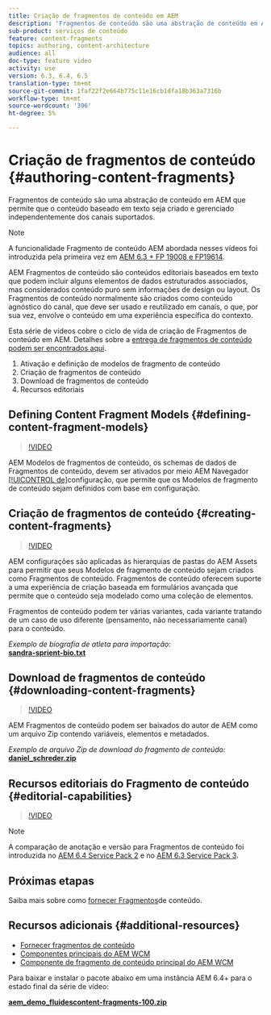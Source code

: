 ```yaml
---
title: Criação de fragmentos de conteúdo em AEM
description: 'Fragmentos de conteúdo são uma abstração de conteúdo em AEM que permite que o conteúdo baseado em texto seja criado e gerenciado independentemente dos canais suportados. '
sub-product: serviços de conteúdo
feature: content-fragments
topics: authoring, content-architecture
audience: all
doc-type: feature video
activity: use
version: 6.3, 6.4, 6.5
translation-type: tm+mt
source-git-commit: 1faf22f2e664b775c11e16cb1dfa18b363a7316b
workflow-type: tm+mt
source-wordcount: '396'
ht-degree: 5%

---
```



# Criação de fragmentos de conteúdo {#authoring-content-fragments}

Fragmentos de conteúdo são uma abstração de conteúdo em AEM que permite que o conteúdo baseado em texto seja criado e gerenciado independentemente dos canais suportados.

>[!NOTE]
>
>A funcionalidade Fragmento de conteúdo AEM abordada nesses vídeos foi introduzida pela primeira vez em [AEM 6.3 + FP 19008 e FP19614](https://helpx.adobe.com/experience-manager/6-3/release-notes/content-services-fragments-featurepack.html).


AEM Fragmentos de conteúdo são conteúdos editoriais baseados em texto que podem incluir alguns elementos de dados estruturados associados, mas considerados conteúdo puro sem informações de design ou layout. Os Fragmentos de conteúdo normalmente são criados como conteúdo agnóstico do canal, que deve ser usado e reutilizado em canais, o que, por sua vez, envolve o conteúdo em uma experiência específica do contexto.

Esta série de vídeos cobre o ciclo de vida de criação de Fragmentos de conteúdo em AEM. Detalhes sobre a [entrega de fragmentos de conteúdo podem ser encontrados aqui](content-fragments-delivery-feature-video-use.md).

1. Ativação e definição de modelos de fragmento de conteúdo
2. Criação de fragmentos de conteúdo
3. Download de fragmentos de conteúdo
4. Recursos editoriais

## Defining Content Fragment Models {#defining-content-fragment-models}

>[!VIDEO](https://video.tv.adobe.com/v/22452/?quality=12&learn=on)

AEM Modelos de fragmentos de conteúdo, os schemas de dados de Fragmentos de conteúdo, devem ser ativados por meio AEM Navegador [[!UICONTROL de]](https://docs.adobe.com/content/help/en/experience-manager-cloud-service/implementing/developing/configurations.html)configuração, que permite que os Modelos de fragmento de conteúdo sejam definidos com base em configuração.

## Criação de fragmentos de conteúdo {#creating-content-fragments}

>[!VIDEO](https://video.tv.adobe.com/v/22451/?quality=12&learn=on)

AEM configurações são aplicadas às hierarquias de pastas do AEM Assets para permitir que seus Modelos de fragmento de conteúdo sejam criados como Fragmentos de conteúdo. Fragmentos de conteúdo oferecem suporte a uma experiência de criação baseada em formulários avançada que permite que o conteúdo seja modelado como uma coleção de elementos.

Fragmentos de conteúdo podem ter várias variantes, cada variante tratando de um caso de uso diferente (pensamento, não necessariamente canal) para o conteúdo.

*Exemplo de biografia de atleta para importação:*\
**[sandra-sprient-bio.txt](assets/sandra-sprient-bio.txt)**

## Download de fragmentos de conteúdo {#downloading-content-fragments}

>[!VIDEO](https://video.tv.adobe.com/v/22450/?quality=12&learn=on)

AEM Fragmentos de conteúdo podem ser baixados do autor de AEM como um arquivo Zip contendo variáveis, elementos e metadados.

*Exemplo de arquivo Zip de download do fragmento de conteúdo:*\
**[daniel_schreder.zip](assets/daniel_schreder.zip)**

## Recursos editoriais do Fragmento de conteúdo {#editorial-capabilities}

>[!VIDEO](https://video.tv.adobe.com/v/25891/?quality=12&learn=on)

>[!NOTE]
>
> A comparação de anotação e versão para Fragmentos de conteúdo foi introduzida no [AEM 6.4 Service Pack 2](https://helpx.adobe.com/br/experience-manager/aem-releases-updates.html) e no [AEM 6.3 Service Pack 3](https://helpx.adobe.com/experience-manager/6-3/release-notes/sp3-release-notes.html).

## Próximas etapas

Saiba mais sobre como [fornecer Fragmentos](content-fragments-delivery-feature-video-use.md)de conteúdo.

## Recursos adicionais {#additional-resources}

* [Fornecer fragmentos de conteúdo](content-fragments-delivery-feature-video-use.md)
* [Componentes principais do AEM WCM](https://docs.adobe.com/content/help/pt-BR/experience-manager-core-components/using/introduction.html)
* [Componente de fragmento de conteúdo principal do AEM WCM](https://docs.adobe.com/content/help/pt-BR/experience-manager-core-components/using/components/content-fragment-component.html)

Para baixar e instalar o pacote abaixo em uma instância AEM 6.4+ para o estado final da série de vídeo:

**[aem_demo_fluidescontent-fragments-100.zip](assets/aem_demo_fluid-experiencescontent-fragments-100.zip)**
